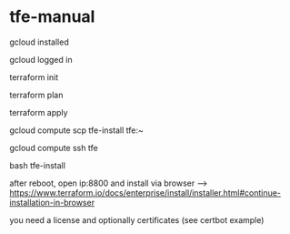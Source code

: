 # tfe-manual


gcloud installed

gcloud logged in

terraform init

terraform plan

terraform apply

gcloud compute scp tfe-install tfe:~

gcloud compute ssh tfe

bash tfe-install

after reboot, open ip:8800 and install via browser --> https://www.terraform.io/docs/enterprise/install/installer.html#continue-installation-in-browser


you need a license and optionally certificates (see certbot example)



